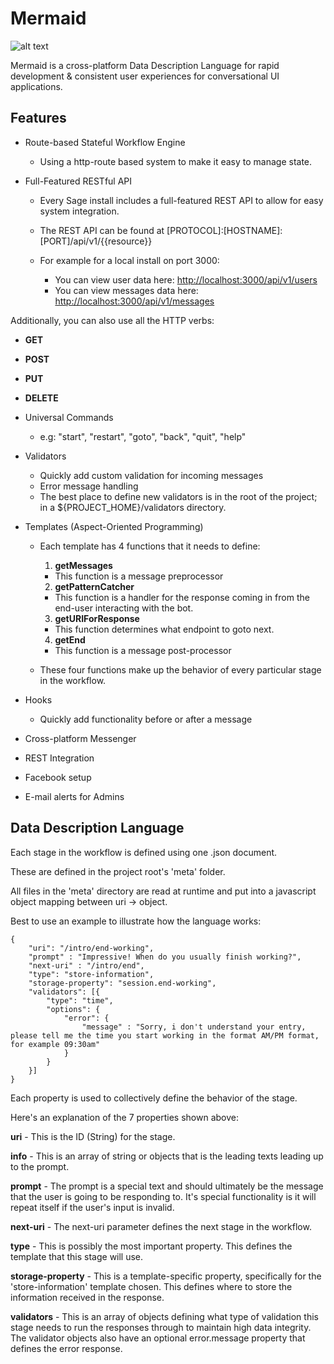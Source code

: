 # Mermaid

![alt text](https://raw.githubusercontent.com/sage-bots/mermaid/master/app/public/img/mermaid.jpg?token=AB7b-drfe7mrizF6rqNa2hnsqibQlMD8ks5XskdUwA%3D%3D "Mermaid")

Mermaid is a cross-platform Data Description Language for rapid development & consistent user experiences for conversational UI applications.

## Features

- Route-based Stateful Workflow Engine

  - Using a http-route based system to make it easy to manage state.


- Full-Featured RESTful API

  - Every Sage install includes a full-featured REST API to allow for easy system integration.

  - The REST API can be found at [PROTOCOL]:[HOSTNAME]:[PORT]/api/v1/{{resource}}

  - For example for a local install on port 3000:

    - You can view user data here: <http://localhost:3000/api/v1/users>
    - You can view messages data here: <http://localhost:3000/api/v1/messages>

Additionally, you can also use all the HTTP verbs:

- **GET**
- **POST**
- **PUT**
- **DELETE**

- Universal Commands

  - e.g: "start", "restart", "goto", "back", "quit", "help"

- Validators

  - Quickly add custom validation for incoming messages
  - Error message handling
  - The best place to define new validators is in the root of the project; in a ${PROJECT_HOME}/validators directory.

- Templates (Aspect-Oriented Programming)

  - Each template has 4 functions that it needs to define:

    1. **getMessages**

      - This function is a message preprocessor

    2. **getPatternCatcher**

      - This function is a handler for the response coming in from the end-user interacting with the bot.

    3. **getURIForResponse**

      - This function determines what endpoint to goto next.

    4. **getEnd**

      - This function is a message post-processor

  - These four functions make up the behavior of every particular stage in the workflow.

- Hooks

  - Quickly add functionality before or after a message

- Cross-platform Messenger

- REST Integration
- Facebook setup
- E-mail alerts for Admins

## Data Description Language

Each stage in the workflow is defined using one .json document.

These are defined in the project root's 'meta' folder.

All files in the 'meta' directory are read at runtime and put into a javascript object mapping between uri -> object.

Best to use an example to illustrate how the language works:

```
{
    "uri": "/intro/end-working",
    "prompt" : "Impressive! When do you usually finish working?",
    "next-uri" : "/intro/end",
    "type": "store-information",
    "storage-property": "session.end-working",
    "validators": [{
        "type": "time",
        "options": {
            "error": {
                "message" : "Sorry, i don't understand your entry, please tell me the time you start working in the format AM/PM format, for example 09:30am"
            }
        }
    }]
}
```

Each property is used to collectively define the behavior of the stage.

Here's an explanation of the 7 properties shown above:

**uri** - This is the ID (String) for the stage.

**info** - This is an array of string or objects that is the leading texts leading up to the prompt.

**prompt** - The prompt is a special text and should ultimately be the message that the user is going to be responding to. It's special functionality is it will repeat itself if the user's input is invalid.

**next-uri** - The next-uri parameter defines the next stage in the workflow.

**type** - This is possibly the most important property. This defines the template that this stage will use.

**storage-property** - This is a template-specific property, specifically for the 'store-information' template chosen. This defines where to store the information received in the response.

**validators** - This is an array of objects defining what type of validation this stage needs to run the responses through to maintain high data integrity. The validator objects also have an optional error.message property that defines the error response.
